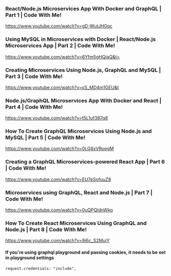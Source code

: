 ### React/Node.js Microservices App With Docker and GraphQL | Part 1 | Code With Me!

https://www.youtube.com/watch?v=gD-WutJH0qc

### Using MySQL in Microservices with Docker | React/Node.js Microservices App | Part 2 | Code With Me!

https://www.youtube.com/watch?v=6Yfm5gHQjaQ&t=

### Creating Microservices Using Node.js, GraphQL and MySQL | Part 3 | Code With Me!

https://www.youtube.com/watch?v=xS_MD4m1GEU&t

### Node.js/GraphQL Microservices App With Docker and React | Part 4 | Code With Me!

https://www.youtube.com/watch?v=t5L1uf387q8

### How To Create GraphQL Microservices Using Node.js and MySQL | Part 5 | Code With Me!

https://www.youtube.com/watch?v=0LG8xVRoegM

### Creating a GraphQL Microservices-powered React App | Part 6 | Code With Me!

https://www.youtube.com/watch?v=EU7eSofuuZ8

### Microservices using GraphQL, React and Node.js | Part 7 | Code With Me!

https://www.youtube.com/watch?v=0uQPQIdnWko

### How To Create React Microservices Using GraphQL and Node.js | Part 8 | Code With Me!

https://www.youtube.com/watch?v=9i6c_S2MuiY

#### If you're using graphql playground and passing cookies, it needs to be set in playground settings

```
request.credentials: "include",
```
